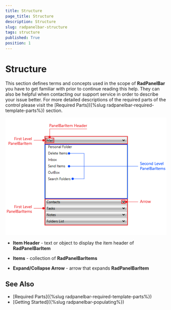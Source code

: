 ```yaml
---
title: Structure
page_title: Structure
description: Structure
slug: radpanelbar-structure
tags: structure
published: True
position: 1
---
```


# Structure

This section defines terms and concepts used in the scope of __RadPanelBar__ you have to get familiar with  prior to continue reading this help. They can also be helpful when contacting our support service in order to describe your issue better. For more detailed descriptions of the required parts of the control please visit the [Required Parts]({%slug radpanelbar-required-template-parts%}) section.

![](images/RadPanelBar_structure.png)

* __Item Header__ - text or object to display the item header of __RadPanelBarItem__

* __Items__ - collection of __RadPanelBarItems__

* __Expand/Collapse Arrow__ - arrow that expands __RadPanelBarItem__

## See Also
 * [Required Parts]({%slug radpanelbar-required-template-parts%})
 * [Getting Started]({%slug radpanelbar-populating%})